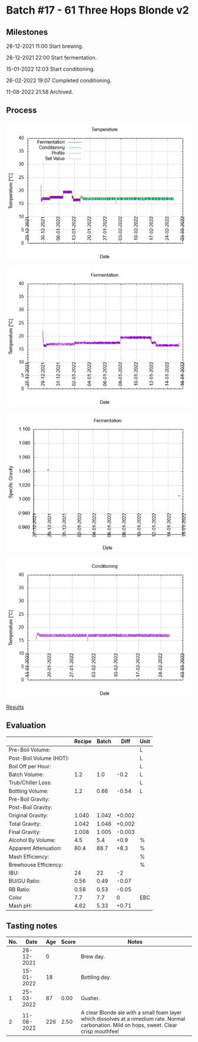 # Batch #17 - 61 Three Hops Blonde v2

## Milestones

28-12-2021 11:00 Start brewing.

28-12-2021 22:00 Start fermentation.

15-01-2022 12:03 Start conditioning.

26-02-2022 19:07 Completed conditioning.

11-08-2022 21:58 Archived.

## Process

![temperature](temperature.png)

![fermentation](fermentation.png)

![specific gravity](gravity.png)

![conditioning](conditioning.png)

[Results](./Batch_17_61_Three_Hops_Blonde_v2_results.pdf)

## Evaluation

|                         | Recipe | Batch | Diff   | Unit |
|-------------------------|--------|-------|--------|------|
| Pre-Boil Volume:        |        |       |        | L    |
| Post-Boil Volume (HOT): |        |       |        | L    |
| Boil Off per Hour:      |        |       |        | L    |
| Batch Volume:           | 1.2    | 1.0   | -0.2   | L    |
| Trub/Chiller Loss:      |        |       |        | L    |
| Bottling Volume:        | 1.2    | 0.66  | -0.54  | L    |
| Pre-Boil Gravity:       |        |       |        |      |
| Post-Boil Gravity:      |        |       |        |      |
| Original Gravity:       | 1.040  | 1.042 | +0.002 |      |
| Total Gravity:          | 1.042  | 1.046 | +0.002 |      |
| Final Gravity:          | 1.008  | 1.005 | -0.003 |      |
| Alcohol By Volume:      | 4.5    | 5.4   | +0.9   | %    |
| Apparent Attenuation:   | 80.4   | 88.7  | +8.3   | %    |
| Mash Efficiency:        |        |       |        | %    |
| Brewhouse Efficiency:   |        |       |        | %    |
| IBU:                    | 24     | 22    | -2     |      |
| BU/GU Ratio:            | 0.56   | 0.49  | -0.07  |      |
| RB Ratio:               | 0.58   | 0.53  | -0.05  |      |
| Color                   | 7.7    | 7.7   |  0     | EBC  |
| Mash pH:                | 4.62   | 5.33  | +0.71  |      |

## Tasting notes

| No. | Date       | Age | Score | Notes |
|-----|------------|-----|-------|-------|
|     | 28-12-2021 |   0 |       | Brew day. |
|     | 15-01-2022 |  18 |       | Bottling day. |
|   1 | 25-03-2022 |  87 |  0.00 | Gusher. |
|   2 | 11-08-2022 | 226 |  2.50 | A clear Blonde ale with a small foam layer which dissolves at a nmedium rate. Normal carbonation. Mild on hops, sweet. Clear crisp mouthfeel |
